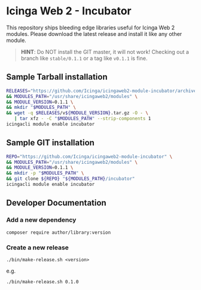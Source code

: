 Icinga Web 2 - Incubator
========================

This repository ships bleeding edge libraries useful for Icinga Web 2 modules.
Please download the latest release and install it like any other module.

> **HINT**: Do NOT install the GIT master, it will not work! Checking out a
> branch like `stable/0.1.1` or a tag like `v0.1.1` is fine.

Sample Tarball installation
---------------------------

```sh
RELEASES="https://github.com/Icinga/icingaweb2-module-incubator/archive" \
&& MODULES_PATH="/usr/share/icingaweb2/modules" \
&& MODULE_VERSION=0.1.1 \
&& mkdir "$MODULES_PATH" \
&& wget -q $RELEASES/v${MODULE_VERSION}.tar.gz -O - \
   | tar xfz - -C "$MODULES_PATH" --strip-components 1
icingacli module enable incubator
```

Sample GIT installation
-----------------------

```sh
REPO="https://github.com/Icinga/icingaweb2-module-incubator" \
&& MODULES_PATH="/usr/share/icingaweb2/modules" \
&& MODULE_VERSION=0.1.1 \
&& mkdir -p "$MODULES_PATH" \
&& git clone ${REPO} "${MODULES_PATH}/incubator"
icingacli module enable incubator
```

Developer Documentation
-----------------------

### Add a new dependency

    composer require author/library:version

### Create a new release

    ./bin/make-release.sh <version>

e.g.

    ./bin/make-release.sh 0.1.0
